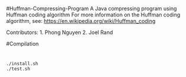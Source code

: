 #Huffman-Compressing-Program
A Java compressing program using Huffman coding algorithm
For more information on the Huffman coding algorithm, see:
https://en.wikipedia.org/wiki/Huffman_coding

Contributors:
    1. Phong Nguyen
    2. Joel Rand
    
#Compilation
#
    ./install.sh
    ./test.sh
